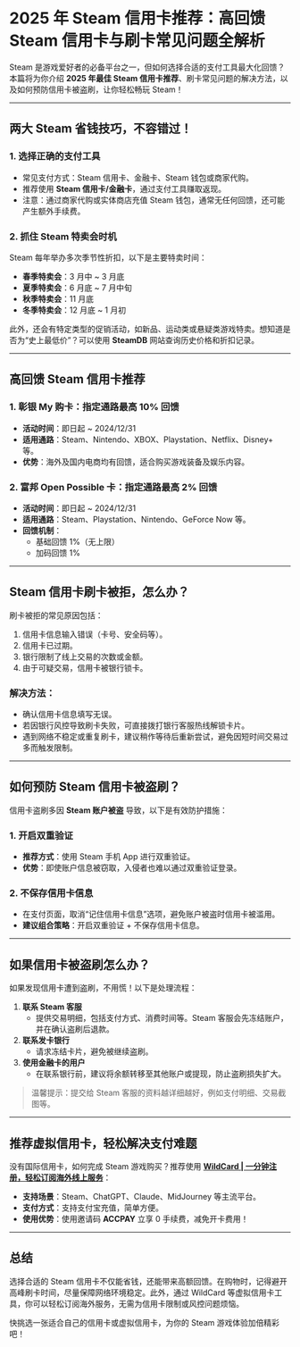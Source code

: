 # 2025 年 Steam 信用卡推荐：高回馈 Steam 信用卡与刷卡常见问题全解析

Steam 是游戏爱好者的必备平台之一，但如何选择合适的支付工具最大化回馈？本篇将为你介绍 **2025 年最佳 Steam 信用卡推荐**、刷卡常见问题的解决方法，以及如何预防信用卡被盗刷，让你轻松畅玩 Steam！

---

## **两大 Steam 省钱技巧，不容错过！**

### 1. **选择正确的支付工具**
- 常见支付方式：Steam 信用卡、金融卡、Steam 钱包或商家代购。
- 推荐使用 **Steam 信用卡/金融卡**，通过支付工具赚取返现。
- 注意：通过商家代购或实体商店充值 Steam 钱包，通常无任何回馈，还可能产生额外手续费。

### 2. **抓住 Steam 特卖会时机**
Steam 每年举办多次季节性折扣，以下是主要特卖时间：
- **春季特卖会**：3 月中 ~ 3 月底  
- **夏季特卖会**：6 月底 ~ 7 月中旬  
- **秋季特卖会**：11 月底  
- **冬季特卖会**：12 月底 ~ 1 月初  

此外，还会有特定类型的促销活动，如新品、运动类或悬疑类游戏特卖。想知道是否为“史上最低价”？可以使用 **SteamDB** 网站查询历史价格和折扣记录。

---

## **高回馈 Steam 信用卡推荐**

### 1. **彰银 My 购卡：指定通路最高 10% 回馈**
- **活动时间**：即日起 ~ 2024/12/31  
- **适用通路**：Steam、Nintendo、XBOX、Playstation、Netflix、Disney+ 等。  
- **优势**：海外及国内电商均有回馈，适合购买游戏装备及娱乐内容。

### 2. **富邦 Open Possible 卡：指定通路最高 2% 回馈**
- **活动时间**：即日起 ~ 2024/12/31  
- **适用通路**：Steam、Playstation、Nintendo、GeForce Now 等。  
- **回馈机制**：  
  - 基础回馈 1%（无上限）  
  - 加码回馈 1%  

---

## **Steam 信用卡刷卡被拒，怎么办？**

刷卡被拒的常见原因包括：
1. 信用卡信息输入错误（卡号、安全码等）。  
2. 信用卡已过期。  
3. 银行限制了线上交易的次数或金额。  
4. 由于可疑交易，信用卡被银行锁卡。  

### **解决方法**：
- 确认信用卡信息填写无误。
- 若因银行风控导致刷卡失败，可直接拨打银行客服热线解锁卡片。
- 遇到网络不稳定或重复刷卡，建议稍作等待后重新尝试，避免因短时间交易过多而触发限制。

---

## **如何预防 Steam 信用卡被盗刷？**

信用卡盗刷多因 **Steam 账户被盗** 导致，以下是有效防护措施：

### 1. 开启双重验证
- **推荐方式**：使用 Steam 手机 App 进行双重验证。  
- **优势**：即使账户信息被窃取，入侵者也难以通过双重验证登录。

### 2. 不保存信用卡信息
- 在支付页面，取消“记住信用卡信息”选项，避免账户被盗时信用卡被滥用。
- **建议组合策略**：开启双重验证 + 不保存信用卡信息。

---

## **如果信用卡被盗刷怎么办？**

如果发现信用卡遭到盗刷，不用慌！以下是处理流程：

1. **联系 Steam 客服**
   - 提供交易明细，包括支付方式、消费时间等。Steam 客服会先冻结账户，并在确认盗刷后退款。
2. **联系发卡银行**
   - 请求冻结卡片，避免被继续盗刷。
3. **使用金融卡的用户**
   - 在联系银行前，建议将余额转移至其他账户或提现，防止盗刷损失扩大。

> 温馨提示：提交给 Steam 客服的资料越详细越好，例如支付明细、交易截图等。

---

## **推荐虚拟信用卡，轻松解决支付难题**

没有国际信用卡，如何完成 Steam 游戏购买？推荐使用 **[WildCard | 一分钟注册，轻松订阅海外线上服务](https://bit.ly/bewildcard)**：
- **支持场景**：Steam、ChatGPT、Claude、MidJourney 等主流平台。  
- **支付方式**：支持支付宝充值，简单方便。  
- **使用优势**：使用邀请码 **ACCPAY** 立享 0 手续费，减免开卡费用！

---

## **总结**

选择合适的 Steam 信用卡不仅能省钱，还能带来高额回馈。在购物时，记得避开高峰刷卡时间，尽量保障网络环境稳定。此外，通过 WildCard 等虚拟信用卡工具，你可以轻松订阅海外服务，无需为信用卡限制或风控问题烦恼。

快挑选一张适合自己的信用卡或虚拟信用卡，为你的 Steam 游戏体验加倍精彩吧！
